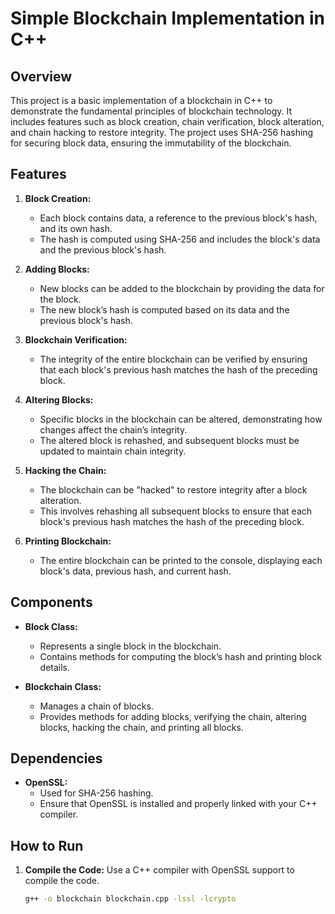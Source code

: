 # Simple Blockchain Implementation in C++

## Overview

This project is a basic implementation of a blockchain in C++ to demonstrate the fundamental principles of blockchain technology. It includes features such as block creation, chain verification, block alteration, and chain hacking to restore integrity. The project uses SHA-256 hashing for securing block data, ensuring the immutability of the blockchain.

## Features

1. **Block Creation:**
   - Each block contains data, a reference to the previous block's hash, and its own hash.
   - The hash is computed using SHA-256 and includes the block's data and the previous block's hash.

2. **Adding Blocks:**
   - New blocks can be added to the blockchain by providing the data for the block.
   - The new block’s hash is computed based on its data and the previous block's hash.

3. **Blockchain Verification:**
   - The integrity of the entire blockchain can be verified by ensuring that each block's previous hash matches the hash of the preceding block.

4. **Altering Blocks:**
   - Specific blocks in the blockchain can be altered, demonstrating how changes affect the chain’s integrity.
   - The altered block is rehashed, and subsequent blocks must be updated to maintain chain integrity.

5. **Hacking the Chain:**
   - The blockchain can be "hacked" to restore integrity after a block alteration.
   - This involves rehashing all subsequent blocks to ensure that each block's previous hash matches the hash of the preceding block.

6. **Printing Blockchain:**
   - The entire blockchain can be printed to the console, displaying each block's data, previous hash, and current hash.

## Components

- **Block Class:**
  - Represents a single block in the blockchain.
  - Contains methods for computing the block’s hash and printing block details.

- **Blockchain Class:**
  - Manages a chain of blocks.
  - Provides methods for adding blocks, verifying the chain, altering blocks, hacking the chain, and printing all blocks.

## Dependencies

- **OpenSSL:**
  - Used for SHA-256 hashing.
  - Ensure that OpenSSL is installed and properly linked with your C++ compiler.

## How to Run

1. **Compile the Code:**
   Use a C++ compiler with OpenSSL support to compile the code.
   ```sh
   g++ -o blockchain blockchain.cpp -lssl -lcrypto
